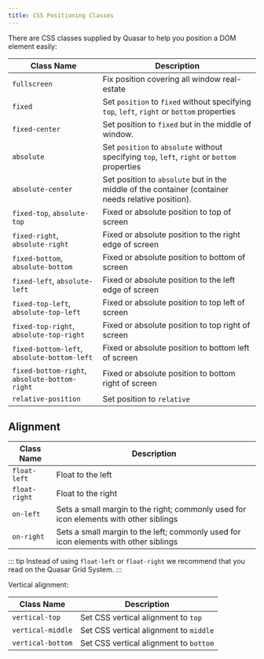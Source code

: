 ```yaml
---
title: CSS Positioning Classes
---
```

There are CSS classes supplied by Quasar to help you position a DOM element easily:

| Class Name | Description |
| --- | --- |
| `fullscreen` | Fix position covering all window real-estate |
| `fixed` | Set `position` to `fixed` without specifying `top`, `left`, `right` or `bottom` properties |
| `fixed-center` | Set position to `fixed` but in the middle of window. |
| `absolute` | Set `position` to `absolute` without specifying `top`, `left`, `right` or `bottom` properties |
| `absolute-center` | Set position to `absolute` but in the middle of the container (container needs relative position). |
| `fixed-top`, `absolute-top` | Fixed or absolute position to top of screen |
| `fixed-right`, `absolute-right` | Fixed or absolute position to the right edge of screen |
| `fixed-bottom`, `absolute-bottom` | Fixed or absolute position to bottom of screen |
| `fixed-left`, `absolute-left` | Fixed or absolute position to the left edge of screen |
| `fixed-top-left`, `absolute-top-left` | Fixed or absolute position to top left of screen |
| `fixed-top-right`, `absolute-top-right` | Fixed or absolute position to top right of screen |
| `fixed-bottom-left`, `absolute-bottom-left` | Fixed or absolute position to bottom left of screen |
| `fixed-bottom-right`, `absolute-bottom-right` | Fixed or absolute position to bottom right of screen |
| `relative-position` | Set position to `relative` |

## Alignment
| Class Name | Description |
| --- | --- |
| `float-left` | Float to the left |
| `float-right` | Float to the right |
| `on-left` | Sets a small margin to the right; commonly used for icon elements with other siblings |
| `on-right` | Sets a small margin to the left; commonly used for icon elements with other siblings |

::: tip
Instead of using `float-left` or `float-right` we recommend that you read on the Quasar Grid System.
:::

Vertical alignment:

| Class Name | Description |
| --- | --- |
| `vertical-top` | Set CSS vertical alignment to `top` |
| `vertical-middle` | Set CSS vertical alignment to `middle` |
| `vertical-bottom` | Set CSS vertical alignment to `bottom` |
